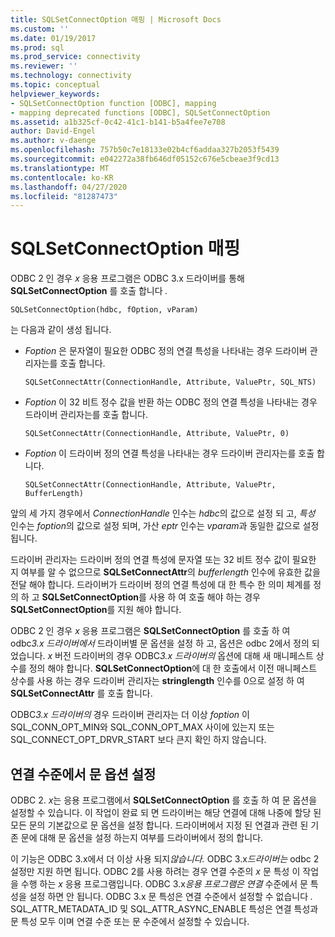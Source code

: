 ```yaml
---
title: SQLSetConnectOption 매핑 | Microsoft Docs
ms.custom: ''
ms.date: 01/19/2017
ms.prod: sql
ms.prod_service: connectivity
ms.reviewer: ''
ms.technology: connectivity
ms.topic: conceptual
helpviewer_keywords:
- SQLSetConnectOption function [ODBC], mapping
- mapping deprecated functions [ODBC], SQLSetConnectOption
ms.assetid: a1b325cf-0c42-41c1-b141-b5a4fee7e708
author: David-Engel
ms.author: v-daenge
ms.openlocfilehash: 757b50c7e18133e02b4cf6addaa327b2053f5439
ms.sourcegitcommit: e042272a38fb646df05152c676e5cbeae3f9cd13
ms.translationtype: MT
ms.contentlocale: ko-KR
ms.lasthandoff: 04/27/2020
ms.locfileid: "81287473"
---
```

# <a name="sqlsetconnectoption-mapping"></a>SQLSetConnectOption 매핑
ODBC 2 인 경우 *x* 응용 프로그램은 ODBC 3.x 드라이버를 통해 **SQLSetConnectOption** 를 호출 합니다 *.*  
  
```  
SQLSetConnectOption(hdbc, fOption, vParam)  
```  
  
 는 다음과 같이 생성 됩니다.  
  
-   *Foption* 은 문자열이 필요한 ODBC 정의 연결 특성을 나타내는 경우 드라이버 관리자는를 호출 합니다.  
  
    ```  
    SQLSetConnectAttr(ConnectionHandle, Attribute, ValuePtr, SQL_NTS)  
    ```  
  
-   *Foption* 이 32 비트 정수 값을 반환 하는 ODBC 정의 연결 특성을 나타내는 경우 드라이버 관리자는를 호출 합니다.  
  
    ```  
    SQLSetConnectAttr(ConnectionHandle, Attribute, ValuePtr, 0)  
    ```  
  
-   *Foption* 이 드라이버 정의 연결 특성을 나타내는 경우 드라이버 관리자는를 호출 합니다.  
  
    ```  
    SQLSetConnectAttr(ConnectionHandle, Attribute, ValuePtr, BufferLength)  
    ```  
  
 앞의 세 가지 경우에서 *ConnectionHandle* 인수는 *hdbc*의 값으로 설정 되 고, *특성* 인수는 *foption*의 값으로 설정 되며, 가산 *eptr* 인수는 *vparam*과 동일한 값으로 설정 됩니다.  
  
 드라이버 관리자는 드라이버 정의 연결 특성에 문자열 또는 32 비트 정수 값이 필요한 지 여부를 알 수 없으므로 **SQLSetConnectAttr**의 *bufferlength* 인수에 유효한 값을 전달 해야 합니다. 드라이버가 드라이버 정의 연결 특성에 대 한 특수 한 의미 체계를 정의 하 고 **SQLSetConnectOption**를 사용 하 여 호출 해야 하는 경우 **SQLSetConnectOption**를 지원 해야 합니다.  
  
 ODBC 2 인 경우 *x* 응용 프로그램은 **SQLSetConnectOption** 를 호출 하 여 odbc*3.x 드라이버에서* 드라이버별 문 옵션을 설정 하 고, 옵션은 odbc 2에서 정의 되었습니다. *x* 버전 드라이버의 경우 ODBC*3.x 드라이버의* 옵션에 대해 새 매니페스트 상수를 정의 해야 합니다. **SQLSetConnectOption**에 대 한 호출에서 이전 매니페스트 상수를 사용 하는 경우 드라이버 관리자는 **stringlength** 인수를 0으로 설정 하 여 **SQLSetConnectAttr** 를 호출 합니다.  
  
 ODBC*3.x 드라이버의* 경우 드라이버 관리자는 더 이상 *foption* 이 SQL_CONN_OPT_MIN와 SQL_CONN_OPT_MAX 사이에 있는지 또는 SQL_CONNECT_OPT_DRVR_START 보다 큰지 확인 하지 않습니다.  
  
## <a name="setting-statement-options-on-the-connection-level"></a>연결 수준에서 문 옵션 설정  
 ODBC 2. *x*는 응용 프로그램에서 **SQLSetConnectOption** 를 호출 하 여 문 옵션을 설정할 수 있습니다. 이 작업이 완료 되 면 드라이버는 해당 연결에 대해 나중에 할당 된 모든 문의 기본값으로 문 옵션을 설정 합니다. 드라이버에서 지정 된 연결과 관련 된 기존 문에 대해 문 옵션을 설정 하는지 여부를 드라이버에서 정의 합니다.  
  
 이 기능은 ODBC 3.x에서 더 이상 사용 되지*않습니다.* ODBC 3.x*드라이버는* odbc 2 설정만 지원 하면 됩니다. ODBC 2를 사용 하려는 경우 연결 수준의 *x* 문 특성 이 작업을 수행 하는 *x* 응용 프로그램입니다. ODBC 3.x*응용 프로그램은 연결* 수준에서 문 특성을 설정 하면 안 됩니다. ODBC 3.x 문 특성은 연결 수준에서 설정할 수 없습니다 *.* SQL_ATTR_METADATA_ID 및 SQL_ATTR_ASYNC_ENABLE 특성은 연결 특성과 문 특성 모두 이며 연결 수준 또는 문 수준에서 설정할 수 있습니다.
